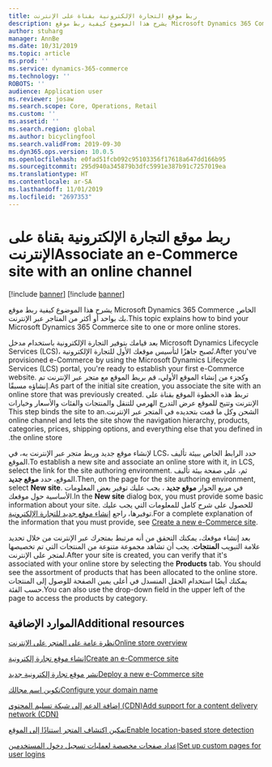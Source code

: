 ```yaml
---
title: ربط موقع التجارة الإلكترونية بقناة على الإنترنت
description: يشرح هذا الموضوع كيفية ربط موقع Microsoft Dynamics 365 Commerce الخاص بك بواحد أو أكثر من المتاجر عبر الإنترنت.
author: stuharg
manager: AnnBe
ms.date: 10/31/2019
ms.topic: article
ms.prod: ''
ms.service: dynamics-365-commerce
ms.technology: ''
ROBOTS: ''
audience: Application user
ms.reviewer: josaw
ms.search.scope: Core, Operations, Retail
ms.custom: ''
ms.assetid: ''
ms.search.region: global
ms.author: bicyclingfool
ms.search.validFrom: 2019-09-30
ms.dyn365.ops.version: 10.0.5
ms.openlocfilehash: e0fad51fcb092c95103356f17618a647dd166b95
ms.sourcegitcommit: 295d940a345879b3dfc5991e387b91c7257019ea
ms.translationtype: HT
ms.contentlocale: ar-SA
ms.lasthandoff: 11/01/2019
ms.locfileid: "2697353"
---
```

# <a name="associate-an-e-commerce-site-with-an-online-channel"></a><span data-ttu-id="6ee56-103">ربط موقع التجارة الإلكترونية بقناة على الإنترنت</span><span class="sxs-lookup"><span data-stu-id="6ee56-103">Associate an e-Commerce site with an online channel</span></span>

[!include [banner](includes/banner.md)]
[!include [banner](includes/preview-banner.md)]

<span data-ttu-id="6ee56-104">يشرح هذا الموضوع كيفية ربط موقع Microsoft Dynamics 365 Commerce الخاص بك بواحد أو أكثر من المتاجر عبر الإنترنت.</span><span class="sxs-lookup"><span data-stu-id="6ee56-104">This topic explains how to bind your Microsoft Dynamics 365 Commerce site to one or more online stores.</span></span> 

<span data-ttu-id="6ee56-105">بعد قيامك بتوفير التجارة الإلكترونية باستخدام مدخل Microsoft Dynamics Lifecycle Services (LCS)، تُصبح جاهزًا لتأسيس موقعك الأول للتجارة الإلكترونية.</span><span class="sxs-lookup"><span data-stu-id="6ee56-105">After you've provisioned e-Commerce by using the Microsoft Dynamics Lifecycle Services (LCS) portal, you're ready to establish your first e-Commerce website.</span></span> <span data-ttu-id="6ee56-106">وكجزء من إنشاء الموقع الأولي، قم بربط الموقع مع متجر عبر الإنترنت تم إنشاؤه مسبقًا.</span><span class="sxs-lookup"><span data-stu-id="6ee56-106">As part of the initial site creation, you associate the site with an online store that was previously created.</span></span> <span data-ttu-id="6ee56-107">تربط هذه الخطوة الموقع بقناة على الإنترنت وتتيح للموقع عرض ‏‫التدرج الهرمي للتنقل والمنتجات والفئات والأسعار وخيارات الشحن وكل ما قمت بتحديده في المتجر عبر الإنترنت.</span><span class="sxs-lookup"><span data-stu-id="6ee56-107">This step binds the site to an online channel and lets the site show the navigation hierarchy, products, categories, prices, shipping options, and everything else that you defined in the online store.</span></span>

<span data-ttu-id="6ee56-108">لإنشاء موقع جديد وربط متجر عبر الإنترنت به، في LCS، حدد الرابط الخاص ببيئة تأليف الموقع.</span><span class="sxs-lookup"><span data-stu-id="6ee56-108">To establish a new site and associate an online store with it, in LCS, select the link for the site authoring environment.</span></span> <span data-ttu-id="6ee56-109">ثم، على صفحة بيئة تأليف الموقع، حدد **موقع جديد**.</span><span class="sxs-lookup"><span data-stu-id="6ee56-109">Then, on the page for the site authoring environment, select **New site**.</span></span> <span data-ttu-id="6ee56-110">في مربع الحوار **موقع جديد** ، يجب عليك توفير بعض المعلومات الأساسية حول موقعك.</span><span class="sxs-lookup"><span data-stu-id="6ee56-110">In the **New site** dialog box, you must provide some basic information about your site.</span></span> <span data-ttu-id="6ee56-111">للحصول على شرح كامل للمعلومات التي يجب عليك توفيرها، راجع [إنشاء موقع جديد للتجارة الإلكترونية](create-ecommerce-site.md).</span><span class="sxs-lookup"><span data-stu-id="6ee56-111">For a complete explanation of the information that you must provide, see [Create a new e-Commerce site](create-ecommerce-site.md).</span></span>

<span data-ttu-id="6ee56-112">بعد إنشاء موقعك، يمكنك التحقق من أنه مرتبط بمتجرك عبر الإنترنت من خلال تحديد علامة التبويب **المنتجات**. يجب أن تشاهد مجموعة متنوعة من المنتجات التي تم تخصيصها لمتجر على الإنترنت.</span><span class="sxs-lookup"><span data-stu-id="6ee56-112">After your site is created, you can verify that it's associated with your online store by selecting the **Products** tab. You should see the assortment of products that has been allocated to the online store.</span></span> <span data-ttu-id="6ee56-113">يمكنك أيضًا استخدام الحقل المنسدل في أعلى يمين الصفحة للوصول إلى المنتجات حسب الفئة.</span><span class="sxs-lookup"><span data-stu-id="6ee56-113">You can also use the drop-down field in the upper left of the page to access the products by category.</span></span>

## <a name="additional-resources"></a><span data-ttu-id="6ee56-114">الموارد الإضافية</span><span class="sxs-lookup"><span data-stu-id="6ee56-114">Additional resources</span></span>

[<span data-ttu-id="6ee56-115">نظرة عامة على المتجر على الإنترنت</span><span class="sxs-lookup"><span data-stu-id="6ee56-115">Online store overview</span></span>](online-store-overview.md)

[<span data-ttu-id="6ee56-116">إنشاء موقع تجارة إلكترونية</span><span class="sxs-lookup"><span data-stu-id="6ee56-116">Create an e-Commerce site</span></span>](create-ecommerce-site.md)

[<span data-ttu-id="6ee56-117">نشر موقع تجارة إلكترونية جديد</span><span class="sxs-lookup"><span data-stu-id="6ee56-117">Deploy a new e-Commerce site</span></span>](deploy-ecommerce-site.md)

[<span data-ttu-id="6ee56-118">تكوين اسم مجالك</span><span class="sxs-lookup"><span data-stu-id="6ee56-118">Configure your domain name</span></span>](configure-your-domain-name.md)

[<span data-ttu-id="6ee56-119">إضافة الدعم إلى شبكة تسليم المحتوى (CDN)</span><span class="sxs-lookup"><span data-stu-id="6ee56-119">Add support for a content delivery network (CDN)</span></span>](add-cdn-support.md)

[<span data-ttu-id="6ee56-120">تمكين اكتشاف المتجر استنادًا إلى الموقع</span><span class="sxs-lookup"><span data-stu-id="6ee56-120">Enable location-based store detection</span></span>](enable-store-detection.md)

[<span data-ttu-id="6ee56-121">إعداد صفحات مخصصة لعمليات تسجيل دخول المستخدمين</span><span class="sxs-lookup"><span data-stu-id="6ee56-121">Set up custom pages for user logins</span></span>](custom-pages-user-logins.md)
